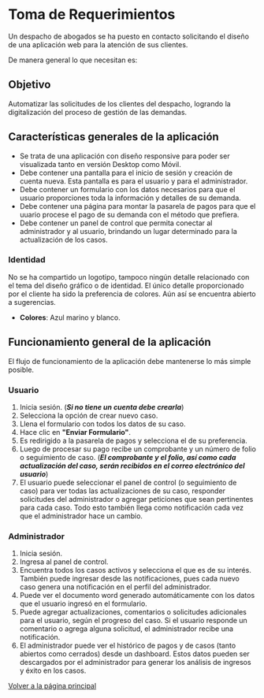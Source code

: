 # Toma de Requerimientos

Un despacho de abogados se ha puesto en contacto solicitando el diseño de una aplicación web para la atención de sus clientes.

De manera general lo que necesitan es:

## Objetivo
Automatizar las solicitudes de los clientes del despacho, logrando la digitalización del proceso de gestión de las demandas.

## Características generales de la aplicación
- Se trata de una aplicación con diseño responsive para poder ser visualizada tanto en versión Desktop como Móvil.
- Debe contener una pantalla para el inicio de sesión y creación de cuenta nueva. Esta pantalla es para el usuario y para el administrador.
- Debe contener un formulario con los datos necesarios para que el usuario proporciones toda la información y detalles de su demanda.
- Debe contener una página para montar la pasarela de pagos para que el uuario procese el pago de su demanda con el método que prefiera.
- Debe contener un panel de control que permita conectar al administrador y al usuario, brindando un lugar determinado para la actualización de los casos.

### Identidad
No se ha compartido un logotipo, tampoco ningún detalle relacionado con el tema del diseño gráfico o de identidad. El único detalle proporcionado por el cliente ha sido la preferencia de colores. Aún así se encuentra abierto a sugerencias.
- **Colores**: Azul marino y blanco.

## Funcionamiento general de la aplicación
El flujo de funcionamiento de la aplicación debe mantenerse lo más simple posible.
### Usuario
1. Inicia sesión. (***Si no tiene un cuenta debe crearla***)
2. Selecciona la opción de crear nuevo caso.
3. Llena el formulario con todos los datos de su caso.
4. Hace clic en **"Enviar Formulario"**.
5. Es redirigido a la pasarela de pagos y selecciona el de su preferencia.
6. Luego de procesar su pago recibe un comprobante y un número de folio o seguimiento de caso. (***El comprobante y el folio, así como cada actualización del caso, serán recibidos en el correo electrónico del usuario***)
7. El usuario puede seleccionar el panel de control (o seguimiento de caso) para ver todas las actualizaciones de su caso, responder solicitudes del administrador o agregar peticiones que sean pertinentes para cada caso. Todo esto también llega como notificación cada vez que el administrador hace un cambio.
### Administrador
1. Inicia sesión.
2. Ingresa al panel de control.
3. Encuentra todos los casos activos y selecciona el que es de su interés. También puede ingresar desde las notificaciones, pues cada nuevo caso genera una notificación en el perfil del administrador.
4. Puede ver el documento word generado automáticamente con los datos que el usuario ingresó en el formulario.
5. Puede agregar actualizaciones, comentarios o solicitudes adicionales para el usuario, según el progreso del caso. Si el usuario responde un comentario o agrega alguna solicitud, el administrador recibe una notificación.
6. El administrador puede ver el histórico de pagos y de casos (tanto abiertos como cerrados) desde un dashboard. Estos datos pueden ser descargados por el administrador para generar los análisis de ingresos y éxito en los casos.

[Volver a la página principal](https://github.com/SaidB-95/Practicas-FrontEnd-Launch-X-LATAM/blob/main/README.md)

